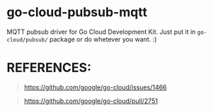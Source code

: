 # go-cloud-pubsub-mqtt

MQTT pubsub driver for Go Cloud Development Kit. Just put it in `go-cloud/pubsub/` package or do whetever you want. :)


# REFERENCES:

> https://github.com/google/go-cloud/issues/1466

> https://github.com/google/go-cloud/pull/2751
